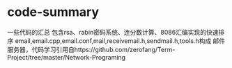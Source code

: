 # code-summary

一些代码的汇总
包含rsa、rabin密码系统、连分数计算、8086汇编实现的快速排序
email,email.cpp,email.conf,mail,receivemail.h,sendmail.h,tools.h构成
邮件服务器，代码学习引用自https://github.com/zerofang/Term-Project/tree/master/Network-Programing
